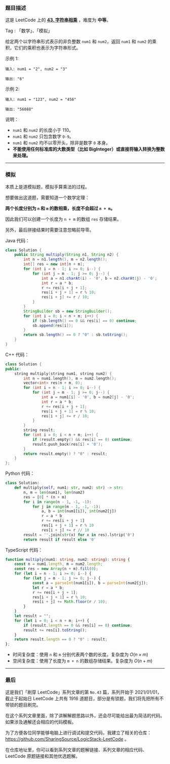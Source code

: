 ### 题目描述

这是 LeetCode 上的 **[43. 字符串相乘](https://leetcode-cn.com/problems/multiply-strings/solution/zhi-yao-ni-hui-shou-suan-cheng-fa-zhe-ti-ainl/)** ，难度为 **中等**。

Tag : 「数学」、「模拟」



给定两个以字符串形式表示的非负整数 `num1` 和 `num2`，返回 `num1` 和 `num2` 的乘积，它们的乘积也表示为字符串形式。

示例 1:
```
输入: num1 = "2", num2 = "3"

输出: "6"
```
示例 2:
```
输入: num1 = "123", num2 = "456"

输出: "56088"
```
说明：
* `num1` 和 `num2` 的长度小于 $110$。
* `num1` 和 `num2` 只包含数字 `0-9`。
* `num1` 和 `num2` 均不以零开头，除非是数字 `0` 本身。
* **不能使用任何标准库的大数类型（比如 BigInteger）或直接将输入转换为整数来处理。**

---

### 模拟

本质上是道模拟题，模拟手算乘法的过程。

想要做出这道题，需要知道一个数学定理：

**两个长度分别为 `n` 和 `m` 的数相乘，长度不会超过 `n + m`。**

因此我们可以创建一个长度为 `n + m` 的数组 `res` 存储结果。

另外，最后拼接结果时需要注意忽略前导零。

Java 代码：
```Java
class Solution {
    public String multiply(String n1, String n2) {
        int n = n1.length(), m = n2.length();
        int[] res = new int[n + m];
        for (int i = n - 1; i >= 0; i--) {
            for (int j = m - 1; j >= 0; j--) {
                int a = n1.charAt(i) - '0', b = n2.charAt(j) - '0';
                int r = a * b;
                r += res[i + j + 1];
                res[i + j + 1] = r % 10;
                res[i + j] += r / 10;
            }
        }
        StringBuilder sb = new StringBuilder();
        for (int i = 0; i < n + m; i++) {
            if (sb.length() == 0 && res[i] == 0) continue;
            sb.append(res[i]);
        }
        return sb.length() == 0 ? "0" : sb.toString();
    }
}
```
C++ 代码：
```C++
class Solution {
public:
    string multiply(string num1, string num2) {
        int n = num1.length(), m = num2.length();
        vector<int> res(n + m, 0);
        for (int i = n - 1; i >= 0; i--) {
            for (int j = m - 1; j >= 0; j--) {
                int a = num1[i] - '0', b = num2[j] - '0';
                int r = a * b;
                r += res[i + j + 1];
                res[i + j + 1] = r % 10;
                res[i + j] += r / 10;
            }
        }
        string result;
        for (int i = 0; i < n + m; i++) {
            if (result.empty() && res[i] == 0) continue;
            result.push_back(res[i] + '0');
        }
        return result.empty() ? "0" : result;
    }
};
```
Python 代码：
```Python
class Solution:
    def multiply(self, num1: str, num2: str) -> str:
        n, m = len(num1), len(num2)
        res = [0] * (n + m)
        for i in range(n - 1, -1, -1):
            for j in range(m - 1, -1, -1):
                a, b = int(num1[i]), int(num2[j])
                r = a * b
                r += res[i + j + 1]
                res[i + j + 1] = r % 10
                res[i + j] += r // 10
        result = ''.join(str(x) for x in res).lstrip('0')
        return result if result else '0'
```
TypeScript 代码：
```TypeScript
function multiply(num1: string, num2: string): string {
    const n = num1.length, m = num2.length;
    const res = new Array(n + m).fill(0);
    for (let i = n - 1; i >= 0; i--) {
        for (let j = m - 1; j >= 0; j--) {
            const a = parseInt(num1[i]), b = parseInt(num2[j]);
            let r = a * b;
            r += res[i + j + 1];
            res[i + j + 1] = r % 10;
            res[i + j] += Math.floor(r / 10);
        }
    }
    let result = "";
    for (let i = 0; i < n + m; i++) {
        if (result.length == 0 && res[i] == 0) continue;
        result += res[i].toString();
    }
    return result.length == 0 ? "0" : result;  
};
```
* 时间复杂度：使用 `n` 和 `m` 分别代表两个数的长度。复杂度为 $O(n \times m)$
* 空间复杂度：使用了长度为 `m + n` 的数组存储结果。复杂度为 $O(n + m)$

---

### 最后

这是我们「刷穿 LeetCode」系列文章的第 `No.43` 篇，系列开始于 2021/01/01，截止于起始日 LeetCode 上共有 1916 道题目，部分是有锁题，我们将先把所有不带锁的题目刷完。

在这个系列文章里面，除了讲解解题思路以外，还会尽可能给出最为简洁的代码。如果涉及通解还会相应的代码模板。

为了方便各位同学能够电脑上进行调试和提交代码，我建立了相关的仓库：https://github.com/SharingSource/LogicStack-LeetCode 。

在仓库地址里，你可以看到系列文章的题解链接、系列文章的相应代码、LeetCode 原题链接和其他优选题解。

